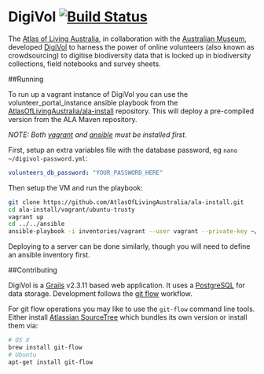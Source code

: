 # DigiVol   [![Build Status](https://travis-ci.org/AtlasOfLivingAustralia/volunteer-portal.svg?branch=master)](https://travis-ci.org/AtlasOfLivingAustralia/volunteer-portal)

The [Atlas of Living Australia], in collaboration with the [Australian Museum], developed [DigiVol]
to harness the power of online volunteers (also known as crowdsourcing) to digitise biodiversity data that is locked up
in biodiversity collections, field notebooks and survey sheets.

##Running

To run up a vagrant instance of DigiVol you can use the volunteer_portal_instance ansible playbook from the
[AtlasOfLivingAustralia/ala-install] repository.  This will deploy a pre-compiled version from the ALA Maven repository.

*NOTE: Both [vagrant] and [ansible] must be installed first.*

First, setup an extra variables file with the database password, eg `nano ~/digivol-password.yml`:

```yaml
volunteers_db_password: "YOUR_PASSWORD_HERE"
```

Then setup the VM and run the playbook:

```bash
git clone https://github.com/AtlasOfLivingAustralia/ala-install.git
cd ala-install/vagrant/ubuntu-trusty
vagrant up
cd ../../ansible
ansible-playbook -i inventories/vagrant --user vagrant --private-key ~/.vagrant.d/insecure_private_key --sudo -e ~/digivol-passwword.json volunteer-portal.yml
```

Deploying to a server can be done similarly, though you will need to define an ansible inventory first.

##Contributing

DigiVol is a [Grails] v2.3.11 based web application.  It uses a [PostgreSQL] for data
storage.  Development follows the [git flow] workflow.

For git flow operations you may like to use the `git-flow` command line tools.  Either install [Atlassian SourceTree]
which bundles its own version or install them via:

```bash
# OS X
brew install git-flow
# Ubuntu
apt-get install git-flow
```

[Atlas of Living Australia]: http://www.ala.org.au/
[Australian Museum]: http://australianmuseum.net.au/
[PostgreSQL]: http://postgres.org/
[DigiVol]: http://volunteer.ala.org.au/
[Grails]: http://www.grails.org/
[git flow]: https://www.atlassian.com/git/tutorials/comparing-workflows/gitflow-workflow "Gitflow Workflow"
[Atlassian SourceTree]: http://www.sourcetreeapp.com/
[AtlasOfLivingAustralia/ala-install]: https://github.com/AtlasOfLivingAustralia/ala-install
[vagrant]: https://www.vagrantup.com/
[ansible]: http://www.ansible.com/home